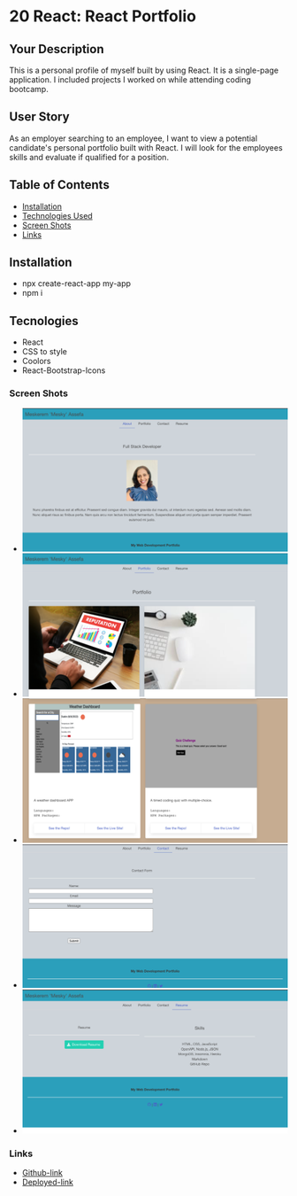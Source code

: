 # 20 React: React Portfolio

## Your Description

This is a personal profile of myself built by using React. It is a single-page application. I included projects I worked on while attending coding bootcamp. 

## User Story

As an employer searching to an employee, I want to view a potential candidate's personal portfolio built with React. I will look for the employees skills and evaluate if qualified for a position.

## Table of Contents

- [Installation](#installation)
- [Technologies Used](#technologies)
- [Screen Shots](#screen-shots)
- [Links](#links)

## Installation

- npx create-react-app my-app
- npm i

## Tecnologies

- React
- CSS to style
- Coolors 
- React-Bootstrap-Icons

### Screen Shots
- ![Screen-Shot](./Assets/project-img-3.png)
- ![Screen-Shot](./Assets/project-img-1.png)
- ![Screen-Shot](./Assets/project-img-2.png)
- ![Screen-Shot](./Assets/contact-page.png)
- ![Screen-Shot](./Assets/resume-page.png)




### Links

- [Github-link](https://github.com/meskyA/react-portfolio/tree/deploy)
- [Deployed-link](https://meskya.github.io/react-portfolio/)

